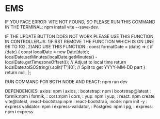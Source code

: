 # EMS

IF YOU FACE ERROR: VITE NOT FOUND, SO PLEASE RUN THIS COMMAND IN THE TERMINAL: npm install vite --save-dev.

IF THE UPDATE BUTTON DOES NOT WORK PLEASE USE THIS FUNCTION IN CONTROLLER.JS:
1)FIRST REMOVE THE FUNCTION WHICH IS ON LINE 96 TO 102.
2)AND USE THIS FUNCTION :
const formatDate = (date) => {
  if (date) {
    const localDate = new Date(date);
    localDate.setMinutes(localDate.getMinutes() - localDate.getTimezoneOffset()); // Adjust to local time
    return localDate.toISOString().split('T')[0]; // Split to get YYYY-MM-DD part
  }
  return null;
};


RUN COMMAND FOR BOTH NODE AND REACT: npm run dev

DEPENDENCIES: axios: npm i axios,
: bootstrap: npm i bootstrap@latest
: formik:npm i formik,
:   cors:npm i cors,
: yup: npm i yup,
: react: npm create vite@latest,
:react-bootstrap:npm i react-bootstrap,
:node: npm init -y
: express validator: npm i express-validator,
: Postgres: npm i pg,
: express: npm i express
